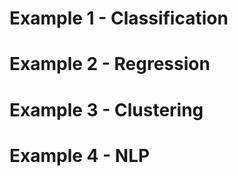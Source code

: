 # Example 1 - Classification

# Example 2 - Regression 

# Example 3 - Clustering 

# Example 4 - NLP
